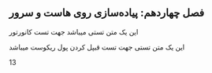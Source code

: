## فصل چهاردهم: پیاده‌سازی روی هاست و سرور


این یک متن تستی میباشد جهت تست کانورتور


این یک متن تستی جهت تست قبپل کردن پول ریکوست میباشد


13
